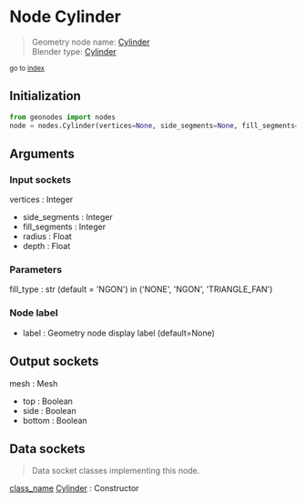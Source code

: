 
# Node Cylinder

> Geometry node name: [Cylinder](https://docs.blender.org/manual/en/latest/modeling/geometry_nodes/material/cylinder.html)<br>
  Blender type: [Cylinder](https://docs.blender.org/api/current/bpy.types.GeometryNodeMeshCylinder.html)
  
<sub>go to [index](/docs/index.md)</sub>

## Initialization

```python
from geonodes import nodes
node = nodes.Cylinder(vertices=None, side_segments=None, fill_segments=None, radius=None, depth=None, fill_type='NGON', label=None)
```



## Arguments


### Input sockets

vertices : Integer
- side_segments : Integer
- fill_segments : Integer
- radius : Float
- depth : Float

### Parameters

fill_type : str (default = 'NGON') in ('NONE', 'NGON', 'TRIANGLE_FAN')

### Node label

- label : Geometry node display label (default=None)

## Output sockets

mesh : Mesh
- top : Boolean
- side : Boolean
- bottom : Boolean

## Data sockets

> Data socket classes implementing this node.
  
[class_name](docs/sockets/Mesh.md) [Cylinder](docs/sockets/Mesh.md#cylinder) : Constructor

